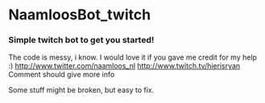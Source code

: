 # NaamloosBot_twitch
### Simple twitch bot to get you started!
The code is messy, i know.
I would love it if you gave me credit for my help :)
http://www.twitter.com/naamloos_nl
http://www.twitch.tv/hierisryan
Comment should give more info
	
Some stuff might be broken, but easy to fix.
